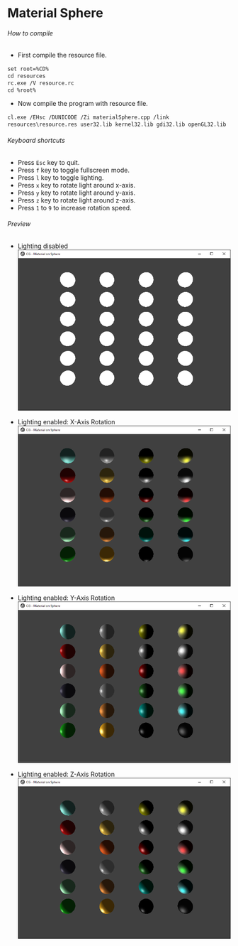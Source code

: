 Material Sphere
===============

###### How to compile

- First compile the resource file.

```
set root=%CD%
cd resources
rc.exe /V resource.rc
cd %root%
```

- Now compile the program with resource file.

```
cl.exe /EHsc /DUNICODE /Zi materialSphere.cpp /link resources\resource.res user32.lib kernel32.lib gdi32.lib openGL32.lib
```

###### Keyboard shortcuts
- Press ```Esc``` key to quit.
- Press ```f``` key to toggle fullscreen mode.
- Press ```l``` key to toggle lighting.
- Press ```x``` key to rotate light around x-axis.
- Press ```y``` key to rotate light around y-axis.
- Press ```z``` key to rotate light around z-axis.
- Press ```1``` to ```9``` to increase rotation speed.

###### Preview

- Lighting disabled
![materialSphereLightOff][materialSphereLightOff-image]

- Lighting enabled: X-Axis Rotation
![materialSphereLightOnXRotation-image][materialSphereLightOnXRotation-image]

- Lighting enabled: Y-Axis Rotation
![materialSphereLightOnYRotation-image][materialSphereLightOnYRotation-image]

- Lighting enabled: Z-Axis Rotation
![materialSphereLightOnZRotation-image][materialSphereLightOnZRotation-image]

<!-- Image declaration -->

[materialSphereLightOff-image]: ./preview/materialSphereLightOff.png "Material Sphere with light off"
[materialSphereLightOnXRotation-image]: ./preview/materialSphereLightOnXRotation.png "Material Sphere with light on and  X-Axis rotation"
[materialSphereLightOnYRotation-image]: ./preview/materialSphereLightOnYRotation.png "Material Sphere with light on and  Y-Axis rotation"
[materialSphereLightOnZRotation-image]: ./preview/materialSphereLightOnZRotation.png "Material Sphere with light on and  Z-Axis rotation"
